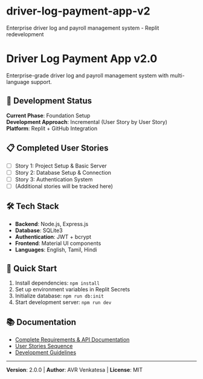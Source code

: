 # driver-log-payment-app-v2
 Enterprise driver log and payroll management system - Replit redevelopment
# Driver Log Payment App v2.0

Enterprise-grade driver log and payroll management system with multi-language support.

## 🚀 Development Status

**Current Phase**: Foundation Setup  
**Development Approach**: Incremental (User Story by User Story)  
**Platform**: Replit + GitHub Integration  

## 📋 Completed User Stories
- [ ] Story 1: Project Setup & Basic Server
- [ ] Story 2: Database Setup & Connection  
- [ ] Story 3: Authentication System
- [ ] (Additional stories will be tracked here)

## 🛠️ Tech Stack
- **Backend**: Node.js, Express.js
- **Database**: SQLite3
- **Authentication**: JWT + bcrypt
- **Frontend**: Material UI components
- **Languages**: English, Tamil, Hindi

## 🔧 Quick Start

1. Install dependencies: `npm install`
2. Set up environment variables in Replit Secrets
3. Initialize database: `npm run db:init`
4. Start development server: `npm run dev`

## 📚 Documentation
- [Complete Requirements & API Documentation](./docs/requirements.md)
- [User Stories Sequence](./docs/user-stories.md)
- [Development Guidelines](./docs/development.md)

---
**Version**: 2.0.0 | **Author**: AVR Venkatesa | **License**: MIT